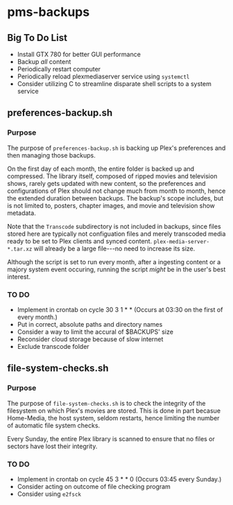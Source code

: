 # pms-backups

## Big To Do List
* Install GTX 780 for better GUI performance
* Backup *all* content
* Periodically restart computer
* Periodically reload plexmediaserver service using `systemctl`
* Consider utilizing C to streamline disparate shell scripts to a system service

## preferences-backup.sh

### Purpose
The purpose of `preferences-backup.sh` is backing up Plex's preferences and then managing those backups.

On the first day of each month, the entire folder is backed up and compressed. The library itself, composed of ripped movies and television shows, rarely gets updated with new content, so the preferences and configurations of Plex should not change much from month to month, hence the extended duration between backups. The backup's scope includes, but is not limited to, posters, chapter images, and movie and television show metadata.

Note that the `Transcode` subdirectory is not included in backups, since files stored here are typically not configuation files and merely transcoded media ready to be set to Plex clients and synced content. `plex-media-server-*.tar.xz` will already be a large file---no need to increase its size.

Although the script is set to run every month, after a ingesting content or a majory system event occuring, running the script *might* be in the user's best interest.

### TO DO 
* Implement in crontab on cycle 30 3 1 * * (Occurs at 03:30 on the first of every month.)
* Put in correct, absolute paths and directory names
* Consider a way to limit the accural of $BACKUPS' size
* Reconsider cloud storage because of slow internet
* Exclude transcode folder

## file-system-checks.sh

### Purpose
The purpose of `file-system-checks.sh` is to check the integrity of the filesystem on which Plex's movies are stored. This is done in part becasue Home-Media, the host system, seldom restarts, hence limiting the number of automatic file system checks.

Every Sunday, the entire Plex library is scanned to ensure that no files or sectors have lost their integrity.

### TO DO
* Implement in crontab on cycle 45 3 * * 0 (Occurs 03:45 every Sunday.)
* Consider acting on outcome of file checking program
* Consider using `e2fsck`
